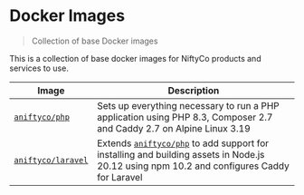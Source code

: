 # Docker Images

> Collection of base Docker images

This is a collection of base docker images for NiftyCo products and services to use.

| Image                         | Description                                                                                                                                      |
| ----------------------------- | ------------------------------------------------------------------------------------------------------------------------------------------------ |
| [`aniftyco/php`](php)         | Sets up everything necessary to run a PHP application using PHP 8.3, Composer 2.7 and Caddy 2.7 on Alpine Linux 3.19                             |
| [`aniftyco/laravel`](laravel) | Extends [`aniftyco/php`](php) to add support for installing and building assets in Node.js 20.12 using npm 10.2 and configures Caddy for Laravel |
